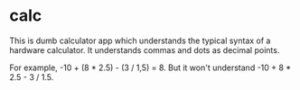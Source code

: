 # calc
This is dumb calculator app which understands the typical syntax of a hardware calculator. It understands commas and dots as decimal points.

For example, -10 + (8 * 2.5) - (3 / 1,5) = 8.
But it won't understand -10 + 8 * 2.5 - 3 / 1.5.
